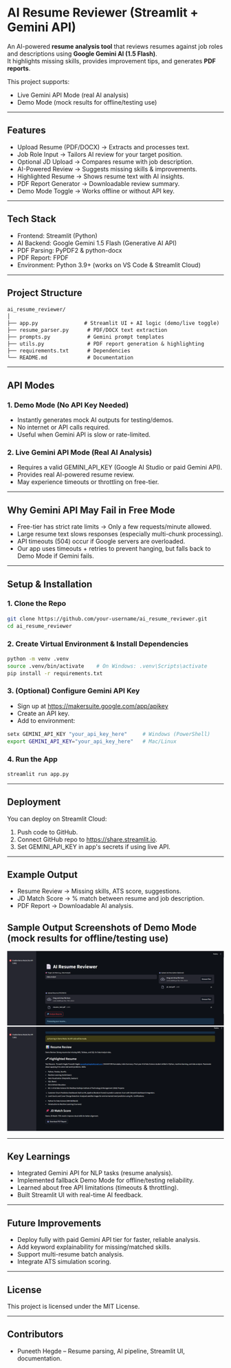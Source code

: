 # AI Resume Reviewer (Streamlit + Gemini API)

An AI-powered **resume analysis tool** that reviews resumes against job roles and descriptions using **Google Gemini AI (1.5 Flash)**.  
It highlights missing skills, provides improvement tips, and generates **PDF reports**.

This project supports:
- Live Gemini API Mode (real AI analysis)  
- Demo Mode (mock results for offline/testing use)  

---

## Features
- Upload Resume (PDF/DOCX) → Extracts and processes text.
- Job Role Input → Tailors AI review for your target position.
- Optional JD Upload → Compares resume with job description.
- AI-Powered Review → Suggests missing skills & improvements.
- Highlighted Resume → Shows resume text with AI insights.
- PDF Report Generator → Downloadable review summary.
- Demo Mode Toggle → Works offline or without API key.

---

## Tech Stack
- Frontend: Streamlit (Python)
- AI Backend: Google Gemini 1.5 Flash (Generative AI API)
- PDF Parsing: PyPDF2 & python-docx
- PDF Report: FPDF
- Environment: Python 3.9+ (works on VS Code & Streamlit Cloud)

---

## Project Structure
```
ai_resume_reviewer/
│
├── app.py               # Streamlit UI + AI logic (demo/live toggle)
├── resume_parser.py      # PDF/DOCX text extraction
├── prompts.py            # Gemini prompt templates
├── utils.py              # PDF report generation & highlighting
├── requirements.txt      # Dependencies
└── README.md             # Documentation
```

---

## API Modes

### 1. Demo Mode (No API Key Needed)
- Instantly generates mock AI outputs for testing/demos.
- No internet or API calls required.
- Useful when Gemini API is slow or rate-limited.

### 2. Live Gemini API Mode (Real AI Analysis)
- Requires a valid GEMINI_API_KEY (Google AI Studio or paid Gemini API).
- Provides real AI-powered resume review.
- May experience timeouts or throttling on free-tier.

---

## Why Gemini API May Fail in Free Mode
- Free-tier has strict rate limits → Only a few requests/minute allowed.
- Large resume text slows responses (especially multi-chunk processing).
- API timeouts (504) occur if Google servers are overloaded.
- Our app uses timeouts + retries to prevent hanging, but falls back to Demo Mode if Gemini fails.

---

## Setup & Installation

### 1. Clone the Repo
```bash
git clone https://github.com/your-username/ai_resume_reviewer.git
cd ai_resume_reviewer
```

### 2. Create Virtual Environment & Install Dependencies
```bash
python -m venv .venv
source .venv/bin/activate    # On Windows: .venv\Scripts\activate
pip install -r requirements.txt
```

### 3. (Optional) Configure Gemini API Key
- Sign up at https://makersuite.google.com/app/apikey
- Create an API key.
- Add to environment:
```bash
setx GEMINI_API_KEY "your_api_key_here"     # Windows (PowerShell)
export GEMINI_API_KEY="your_api_key_here"   # Mac/Linux
```

### 4. Run the App
```bash
streamlit run app.py
```

---

## Deployment
You can deploy on Streamlit Cloud:
1. Push code to GitHub.
2. Connect GitHub repo to https://share.streamlit.io.
3. Set GEMINI_API_KEY in app's secrets if using live API.

---

## Example Output
- Resume Review → Missing skills, ATS score, suggestions.
- JD Match Score → % match between resume and job description.
- PDF Report → Downloadable AI analysis.

## Sample Output Screenshots of Demo Mode (mock results for offline/testing use)  
![alt text](image.png)
![alt text](image-1.png)

---

## Key Learnings
- Integrated Gemini API for NLP tasks (resume analysis).
- Implemented fallback Demo Mode for offline/testing reliability.
- Learned about free API limitations (timeouts & throttling).
- Built Streamlit UI with real-time AI feedback.

---

## Future Improvements
- Deploy fully with paid Gemini API tier for faster, reliable analysis.
- Add keyword explainability for missing/matched skills.
- Support multi-resume batch analysis.
- Integrate ATS simulation scoring.

---

## License
This project is licensed under the MIT License.

---

## Contributors
- Puneeth Hegde – Resume parsing, AI pipeline, Streamlit UI, documentation.
